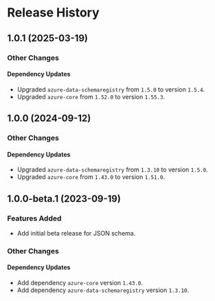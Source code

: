 # Release History

## 1.0.1 (2025-03-19)

### Other Changes

#### Dependency Updates

- Upgraded `azure-data-schemaregistry` from `1.5.0` to version `1.5.4`.
- Upgraded `azure-core` from `1.52.0` to version `1.55.3`.


## 1.0.0 (2024-09-12)

### Other Changes

#### Dependency Updates

- Upgraded `azure-data-schemaregistry` from `1.3.10` to version `1.5.0`.
- Upgraded `azure-core` from `1.43.0` to version `1.51.0`.

## 1.0.0-beta.1 (2023-09-19)

### Features Added

- Add initial beta release for JSON schema.

### Other Changes

#### Dependency Updates

- Add dependency `azure-core` version `1.43.0`.
- Add dependency `azure-data-schemaregistry` version `1.3.10`.
